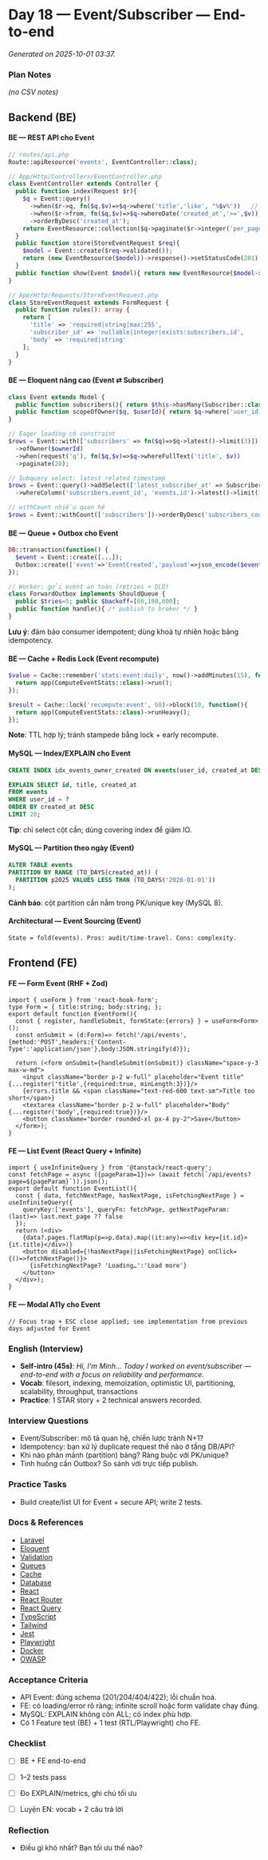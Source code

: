 # Day 18 — Event/Subscriber — End-to-end

_Generated on 2025-10-01 03:37._

### Plan Notes
_(no CSV notes)_

## Backend (BE)

#### BE — REST API cho Event
```php
// routes/api.php
Route::apiResource('events', EventController::class);

// App/Http/Controllers/EventController.php
class EventController extends Controller {
  public function index(Request $r){
    $q = Event::query()
      ->when($r->q, fn($q,$v)=>$q->where('title','like', "%$v%"))   // search
      ->when($r->from, fn($q,$v)=>$q->whereDate('created_at','>=',$v)) // filter
      ->orderByDesc('created_at');
    return EventResource::collection($q->paginate($r->integer('per_page',20)));
  }
  public function store(StoreEventRequest $req){
    $model = Event::create($req->validated());
    return (new EventResource($model))->response()->setStatusCode(201);
  }
  public function show(Event $model){ return new EventResource($model->load('subscribers')); }
}

// App/Http/Requests/StoreEventRequest.php
class StoreEventRequest extends FormRequest {
  public function rules(): array {
    return [
      'title' => 'required|string|max:255',
      'subscriber_id' => 'nullable|integer|exists:subscribers,id',
      'body' => 'required|string'
    ];
  }
}
```

#### BE — Eloquent nâng cao (Event ⇄ Subscriber)
```php
class Event extends Model {
  public function subscribers(){ return $this->hasMany(Subscriber::class); }
  public function scopeOfOwner($q, $userId){ return $q->where('user_id',$userId); }
}

// Eager loading có constraint
$rows = Event::with(['subscribers' => fn($q)=>$q->latest()->limit(3)])
  ->ofOwner($ownerId)
  ->when(request('q'), fn($q,$v)=>$q->whereFullText('title', $v))
  ->paginate(20);

// Subquery select: latest related timestamp
$rows = Event::query()->addSelect(['latest_subscriber_at' => Subscriber::select('created_at')
  ->whereColumn('subscribers.event_id', 'events.id')->latest()->limit(1)])->get();

// withCount nhiều quan hệ
$rows = Event::withCount(['subscribers'])->orderByDesc('subscribers_count')->limit(50)->get();
```

#### BE — Queue + Outbox cho Event
```php
DB::transaction(function() {
  $event = Event::create([...]);
  Outbox::create(['event'=>'EventCreated','payload'=>json_encode($event)]);
});

// Worker: gửi event an toàn (retries + DLQ)
class ForwardOutbox implements ShouldQueue {
  public $tries=5; public $backoff=[60,180,600];
  public function handle(){ /* publish to broker */ }
}
```
**Lưu ý**: đảm bảo consumer idempotent; dùng khoá tự nhiên hoặc bảng idempotency.


#### BE — Cache + Redis Lock (Event recompute)
```php
$value = Cache::remember('stats:event:daily', now()->addMinutes(15), function(){
  return app(ComputeEventStats::class)->run();
});

$result = Cache::lock('recompute:event', 60)->block(10, function(){
  return app(ComputeEventStats::class)->runHeavy();
});
```
**Note**: TTL hợp lý; tránh stampede bằng lock + early recompute.


#### MySQL — Index/EXPLAIN cho Event
```sql
CREATE INDEX idx_events_owner_created ON events(user_id, created_at DESC);

EXPLAIN SELECT id, title, created_at
FROM events
WHERE user_id = ?
ORDER BY created_at DESC
LIMIT 20;
```
**Tip**: chỉ select cột cần; dùng covering index để giảm IO.


#### MySQL — Partition theo ngày (Event)
```sql
ALTER TABLE events
PARTITION BY RANGE (TO_DAYS(created_at)) (
  PARTITION p2025 VALUES LESS THAN (TO_DAYS('2026-01-01'))
);
```
**Cảnh báo**: cột partition cần nằm trong PK/unique key (MySQL 8).


#### Architectural — Event Sourcing (Event)
```txt
State = fold(events). Pros: audit/time-travel. Cons: complexity.
```

## Frontend (FE)

#### FE — Form Event (RHF + Zod)
```tsx
import { useForm } from 'react-hook-form';
type Form = { title:string; body:string; };
export default function EventForm(){
  const { register, handleSubmit, formState:{errors} } = useForm<Form>();
  const onSubmit = (d:Form)=> fetch('/api/events',{method:'POST',headers:{'Content-Type':'application/json'},body:JSON.stringify(d)});

  return (<form onSubmit={handleSubmit(onSubmit)} className="space-y-3 max-w-md">
    <input className="border p-2 w-full" placeholder="Event title" {...register('title',{required:true, minLength:3})}/>
    {errors.title && <span className="text-red-600 text-sm">Title too short</span>}
    <textarea className="border p-2 w-full" placeholder="Body" {...register('body',{required:true})}/>
    <button className="border rounded-xl px-4 py-2">Save</button>
  </form>);
}
```

#### FE — List Event (React Query + Infinite)
```tsx
import { useInfiniteQuery } from '@tanstack/react-query';
const fetchPage = async ({pageParam=1})=> (await fetch(`/api/events?page=${pageParam}`)).json();
export default function EventList(){
  const { data, fetchNextPage, hasNextPage, isFetchingNextPage } = useInfiniteQuery({
    queryKey:['events'], queryFn: fetchPage, getNextPageParam: (last)=> last.next_page ?? false
  });
  return (<div>
    {data?.pages.flatMap(p=>p.data).map((it:any)=><div key={it.id}>{it.title}</div>)}
    <button disabled={!hasNextPage||isFetchingNextPage} onClick={()=>fetchNextPage()}>
      {isFetchingNextPage? 'Loading…':'Load more'}
    </button>
  </div>);
}
```

#### FE — Modal A11y cho Event
```tsx
// Focus trap + ESC close applied; see implementation from previous days adjusted for Event
```

### English (Interview)
- **Self-intro (45s)**: *Hi, I'm Minh... Today I worked on event/subscriber — end-to-end with a focus on reliability and performance.*
- **Vocab**: filesort, indexing, memoization, optimistic UI, partitioning, scalability, throughput, transactions
- **Practice**: 1 STAR story + 2 technical answers recorded.


### Interview Questions
- Event/Subscriber: mô tả quan hệ, chiến lược tránh N+1?
- Idempotency: bạn xử lý duplicate request thế nào ở tầng DB/API?
- Khi nào phân mảnh (partition) bảng? Ràng buộc với PK/unique?
- Tình huống cần Outbox? So sánh với trực tiếp publish.


### Practice Tasks
- Build create/list UI for Event + secure API; write 2 tests.

### Docs & References
- [Laravel](https://laravel.com/docs)
- [Eloquent](https://laravel.com/docs/eloquent)
- [Validation](https://laravel.com/docs/validation)
- [Queues](https://laravel.com/docs/queues)
- [Cache](https://laravel.com/docs/cache)
- [Database](https://dev.mysql.com/doc/)
- [React](https://react.dev/learn)
- [React Router](https://reactrouter.com/en/main)
- [React Query](https://tanstack.com/query/latest)
- [TypeScript](https://www.typescriptlang.org/docs/)
- [Tailwind](https://tailwindcss.com/docs)
- [Jest](https://jestjs.io/docs/getting-started)
- [Playwright](https://playwright.dev/docs/intro)
- [Docker](https://docs.docker.com/)
- [OWASP](https://owasp.org/www-project-top-ten/)

### Acceptance Criteria
- API Event: đúng schema (201/204/404/422); lỗi chuẩn hoá.
- FE: có loading/error rõ ràng; infinite scroll hoặc form validate chạy đúng.
- MySQL: EXPLAIN không còn ALL; có index phù hợp.
- Có 1 Feature test (BE) + 1 test (RTL/Playwright) cho FE.


### Checklist
- [ ] BE + FE end-to-end
- [ ] 1–2 tests pass
- [ ] Đo EXPLAIN/metrics, ghi chú tối ưu
- [ ] Luyện EN: vocab + 2 câu trả lời


### Reflection
- Điều gì khó nhất? Bạn tối ưu thế nào?